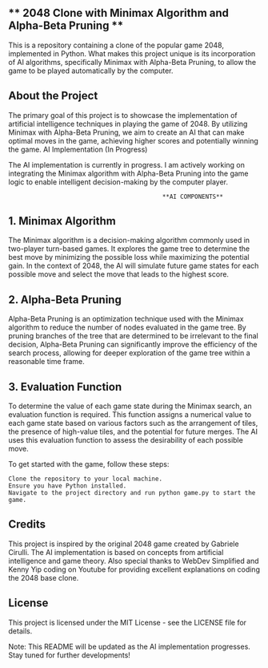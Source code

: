 ## ** 2048 Clone with Minimax Algorithm and Alpha-Beta Pruning **

This is a repository containing a clone of the popular game 2048, implemented in Python. What makes this project unique is its incorporation of AI algorithms, specifically Minimax with Alpha-Beta Pruning, to allow the game to be played automatically by the computer.
## **About the Project**

The primary goal of this project is to showcase the implementation of artificial intelligence techniques in playing the game of 2048. By utilizing Minimax with Alpha-Beta Pruning, we aim to create an AI that can make optimal moves in the game, achieving higher scores and potentially winning the game.
AI Implementation (In Progress)

The AI implementation is currently in progress. I am actively working on integrating the Minimax algorithm with Alpha-Beta Pruning into the game logic to enable intelligent decision-making by the computer player.

                                               **AI COMPONENTS**
## **1. Minimax Algorithm**

The Minimax algorithm is a decision-making algorithm commonly used in two-player turn-based games. It explores the game tree to determine the best move by minimizing the possible loss while maximizing the potential gain. In the context of 2048, the AI will simulate future game states for each possible move and select the move that leads to the highest score.
## **2. Alpha-Beta Pruning**

Alpha-Beta Pruning is an optimization technique used with the Minimax algorithm to reduce the number of nodes evaluated in the game tree. By pruning branches of the tree that are determined to be irrelevant to the final decision, Alpha-Beta Pruning can significantly improve the efficiency of the search process, allowing for deeper exploration of the game tree within a reasonable time frame.
## **3. Evaluation Function**

To determine the value of each game state during the Minimax search, an evaluation function is required. This function assigns a numerical value to each game state based on various factors such as the arrangement of tiles, the presence of high-value tiles, and the potential for future merges. The AI uses this evaluation function to assess the desirability of each possible move.


To get started with the game, follow these steps:

    Clone the repository to your local machine.
    Ensure you have Python installed.
    Navigate to the project directory and run python game.py to start the game.

## **Credits**

This project is inspired by the original 2048 game created by Gabriele Cirulli. The AI implementation is based on concepts from artificial intelligence and game theory. Also special thanks to WebDev Simplified and Kenny Yip coding on Youtube for providing
excellent explanations on coding the 2048 base clone.

## **License**
This project is licensed under the MIT License - see the LICENSE file for details.

Note: This README will be updated as the AI implementation progresses. Stay tuned for further developments!
